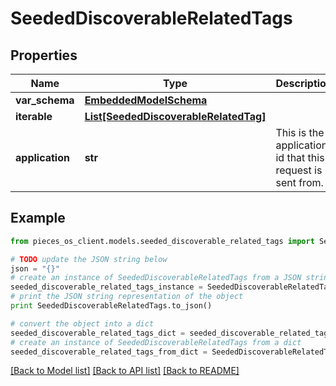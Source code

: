 # SeededDiscoverableRelatedTags


## Properties
Name | Type | Description | Notes
------------ | ------------- | ------------- | -------------
**var_schema** | [**EmbeddedModelSchema**](EmbeddedModelSchema.md) |  | [optional] 
**iterable** | [**List[SeededDiscoverableRelatedTag]**](SeededDiscoverableRelatedTag.md) |  | 
**application** | **str** | This is the application id that this request is sent from. | 

## Example

```python
from pieces_os_client.models.seeded_discoverable_related_tags import SeededDiscoverableRelatedTags

# TODO update the JSON string below
json = "{}"
# create an instance of SeededDiscoverableRelatedTags from a JSON string
seeded_discoverable_related_tags_instance = SeededDiscoverableRelatedTags.from_json(json)
# print the JSON string representation of the object
print SeededDiscoverableRelatedTags.to_json()

# convert the object into a dict
seeded_discoverable_related_tags_dict = seeded_discoverable_related_tags_instance.to_dict()
# create an instance of SeededDiscoverableRelatedTags from a dict
seeded_discoverable_related_tags_from_dict = SeededDiscoverableRelatedTags.from_dict(seeded_discoverable_related_tags_dict)
```
[[Back to Model list]](../README.md#documentation-for-models) [[Back to API list]](../README.md#documentation-for-api-endpoints) [[Back to README]](../README.md)


